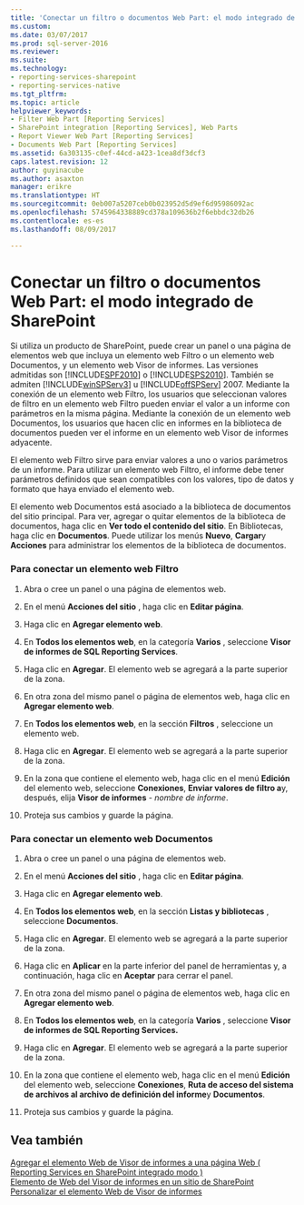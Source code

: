 ```yaml
---
title: 'Conectar un filtro o documentos Web Part: el modo integrado de SharePoint | Documentos de Microsoft'
ms.custom: 
ms.date: 03/07/2017
ms.prod: sql-server-2016
ms.reviewer: 
ms.suite: 
ms.technology:
- reporting-services-sharepoint
- reporting-services-native
ms.tgt_pltfrm: 
ms.topic: article
helpviewer_keywords:
- Filter Web Part [Reporting Services]
- SharePoint integration [Reporting Services], Web Parts
- Report Viewer Web Part [Reporting Services]
- Documents Web Part [Reporting Services]
ms.assetid: 6a303135-c0ef-44cd-a423-1cea8df3dcf3
caps.latest.revision: 12
author: guyinacube
ms.author: asaxton
manager: erikre
ms.translationtype: HT
ms.sourcegitcommit: 0eb007a5207ceb0b023952d5d9ef6d95986092ac
ms.openlocfilehash: 5745964338889cd378a109636b2f6ebbdc32db26
ms.contentlocale: es-es
ms.lasthandoff: 08/09/2017

---
```

# <a name="connect-filter-or-documents-web-part---sharepoint-integrated-mode"></a>Conectar un filtro o documentos Web Part: el modo integrado de SharePoint
  Si utiliza un producto de SharePoint, puede crear un panel o una página de elementos web que incluya un elemento web Filtro o un elemento web Documentos, y un elemento web Visor de informes. Las versiones admitidas son [!INCLUDE[SPF2010](../../includes/spf2010-md.md)] o [!INCLUDE[SPS2010](../../includes/sps2010-md.md)]. También se admiten [!INCLUDE[winSPServ3](../../includes/winspserv3-md.md)] u [!INCLUDE[offSPServ](../../includes/offspserv-md.md)] 2007. Mediante la conexión de un elemento web Filtro, los usuarios que seleccionan valores de filtro en un elemento web Filtro pueden enviar el valor a un informe con parámetros en la misma página. Mediante la conexión de un elemento web Documentos, los usuarios que hacen clic en informes en la biblioteca de documentos pueden ver el informe en un elemento web Visor de informes adyacente.  
  
 El elemento web Filtro sirve para enviar valores a uno o varios parámetros de un informe. Para utilizar un elemento web Filtro, el informe debe tener parámetros definidos que sean compatibles con los valores, tipo de datos y formato que haya enviado el elemento web.  
  
 El elemento web Documentos está asociado a la biblioteca de documentos del sitio principal. Para ver, agregar o quitar elementos de la biblioteca de documentos, haga clic en **Ver todo el contenido del sitio**. En Bibliotecas, haga clic en **Documentos**. Puede utilizar los menús **Nuevo**, **Cargar**y **Acciones** para administrar los elementos de la biblioteca de documentos.  
  
### <a name="to-connect-a-filter-web-part"></a>Para conectar un elemento web Filtro  
  
1.  Abra o cree un panel o una página de elementos web.  
  
2.  En el menú **Acciones del sitio** , haga clic en **Editar página**.  
  
3.  Haga clic en **Agregar elemento web**.  
  
4.  En **Todos los elementos web**, en la categoría **Varios** , seleccione **Visor de informes de SQL Reporting Services**.  
  
5.  Haga clic en **Agregar**. El elemento web se agregará a la parte superior de la zona.  
  
6.  En otra zona del mismo panel o página de elementos web, haga clic en **Agregar elemento web**.  
  
7.  En **Todos los elementos web**, en la sección **Filtros** , seleccione un elemento web.  
  
8.  Haga clic en **Agregar**. El elemento web se agregará a la parte superior de la zona.  
  
9. En la zona que contiene el elemento web, haga clic en el menú **Edición** del elemento web, seleccione **Conexiones**, **Enviar valores de filtro a**y, después, elija **Visor de informes** - *nombre de informe*.  
  
10. Proteja sus cambios y guarde la página.  
  
### <a name="to-connect-a-documents-web-part"></a>Para conectar un elemento web Documentos  
  
1.  Abra o cree un panel o una página de elementos web.  
  
2.  En el menú **Acciones del sitio** , haga clic en **Editar página**.  
  
3.  Haga clic en **Agregar elemento web**.  
  
4.  En **Todos los elementos web**, en la sección **Listas y bibliotecas** , seleccione **Documentos**.  
  
5.  Haga clic en **Agregar**. El elemento web se agregará a la parte superior de la zona.  
  
6.  Haga clic en **Aplicar** en la parte inferior del panel de herramientas y, a continuación, haga clic en **Aceptar** para cerrar el panel.  
  
7.  En otra zona del mismo panel o página de elementos web, haga clic en **Agregar elemento web**.  
  
8.  En **Todos los elementos web**, en la categoría **Varios** , seleccione **Visor de informes de SQL Reporting Services.**  
  
9. Haga clic en **Agregar**. El elemento web se agregará a la parte superior de la zona.  
  
10. En la zona que contiene el elemento web, haga clic en el menú **Edición** del elemento web, seleccione **Conexiones**, **Ruta de acceso del sistema de archivos al archivo de definición del informe**y **Documentos**.  
  
11. Proteja sus cambios y guarde la página.  
  
## <a name="see-also"></a>Vea también  
 [Agregar el elemento Web de Visor de informes a una página Web &#40; Reporting Services en SharePoint integrado modo &#41;](../../reporting-services/report-server-sharepoint/add-the-report-viewer-web-part-to-a-web-page.md)   
 [Elemento de Web del Visor de informes en un sitio de SharePoint](../../reporting-services/report-server-sharepoint/report-viewer-web-part-on-a-sharepoint-site.md)   
 [Personalizar el elemento Web de Visor de informes](../../reporting-services/report-server-sharepoint/customize-the-report-viewer-web-part.md)  
  
  
